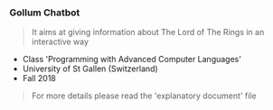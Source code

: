 ### Gollum Chatbot
> It aims at giving information about The Lord of The Rings in an interactive way

* Class 'Programming with Advanced Computer Languages'
* University of St Gallen (Switzerland)
* Fall 2018

> For more details please read the 'explanatory document' file
